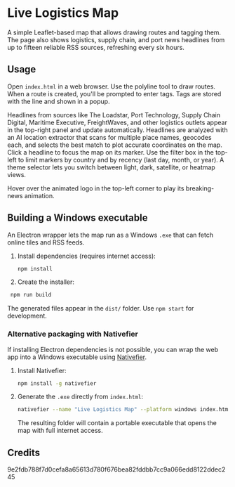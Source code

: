 # Live Logistics Map

A simple Leaflet-based map that allows drawing routes and tagging them. The page also shows logistics, supply chain, and port news headlines from up to fifteen reliable RSS sources, refreshing every six hours.

## Usage

Open `index.html` in a web browser. Use the polyline tool to draw routes. When a route is created, you'll be prompted to enter tags. Tags are stored with the line and shown in a popup.

Headlines from sources like The Loadstar, Port Technology, Supply Chain Digital, Maritime Executive, FreightWaves, and other logistics outlets appear in the top-right panel and update automatically. Headlines are analyzed with an AI location extractor that scans for multiple place names, geocodes each, and selects the best match to plot accurate coordinates on the map. Click a headline to focus the map on its marker. Use the filter box in the top-left to limit markers by country and by recency (last day, month, or year). A theme selector lets you switch between light, dark, satellite, or heatmap views.

Hover over the animated logo in the top-left corner to play its breaking-news animation.

## Building a Windows executable

An Electron wrapper lets the map run as a Windows `.exe` that can fetch online tiles and RSS feeds.

1. Install dependencies (requires internet access):

   ```bash
   npm install
   ```

2. Create the installer:

  ```bash
   npm run build
   ```

   The generated files appear in the `dist/` folder. Use `npm start` for development.

### Alternative packaging with Nativefier

If installing Electron dependencies is not possible, you can wrap the web app into a Windows executable using [Nativefier](https://github.com/nativefier/nativefier).

1. Install Nativefier:

   ```bash
   npm install -g nativefier
   ```

2. Generate the `.exe` directly from `index.html`:

   ```bash
   nativefier --name "Live Logistics Map" --platform windows index.html
   ```

   The resulting folder will contain a portable executable that opens the map with full internet access.

## Credits
9e2fdb788f7d0cefa8a65613d780f676bea82fddbb7cc9a066edd8122ddec245

